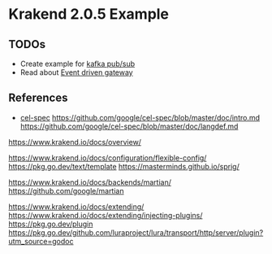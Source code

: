 # Krakend 2.0.5 Example

## TODOs
- Create example for [kafka pub/sub](https://www.krakend.io/docs/backends/pubsub/#kafka)
- Read about [Event driven gateway](https://www.krakend.io/docs/async/)

## References
- [cel-spec](https://github.com/google/cel-spec)
https://github.com/google/cel-spec/blob/master/doc/intro.md
https://github.com/google/cel-spec/blob/master/doc/langdef.md

https://www.krakend.io/docs/overview/

https://www.krakend.io/docs/configuration/flexible-config/
https://pkg.go.dev/text/template
https://masterminds.github.io/sprig/

https://www.krakend.io/docs/backends/martian/
https://github.com/google/martian

https://www.krakend.io/docs/extending/
https://www.krakend.io/docs/extending/injecting-plugins/
https://pkg.go.dev/plugin
https://pkg.go.dev/github.com/luraproject/lura/transport/http/server/plugin?utm_source=godoc
